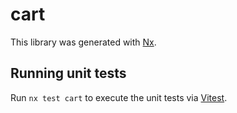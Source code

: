 # cart

This library was generated with [Nx](https://nx.dev).

## Running unit tests

Run `nx test cart` to execute the unit tests via [Vitest](https://vitest.dev/).
